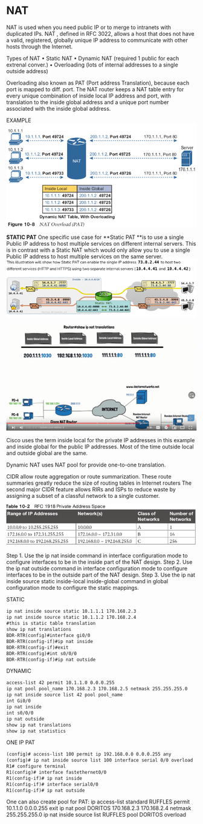 # NAT
NAT is used when you need public IP or to merge to intranets with duplicated IPs.
NAT , defined in RFC 3022, allows a host that does not have a valid, registered, globally unique IP address to communicate with other hosts through the Internet.

Types of NAT • Static NAT • Dynamic NAT (required 1 public for each extrenal conver.) • Overloading (lots of internal addresses to a single outside address)

Overloading also known as PAT (Port address Translation), because each port is mapped to diff. port.
The NAT router keeps a NAT table entry for every unique combination of inside local IP address and port, 
with translation to the inside global address and a unique port number associated with the inside global address.

EXAMPLE
![](vx_images/49654697880162.png)

**STATIC PAT**
One specific use case for **Static PAT **is to use a single Public IP address to host multiple services on different internal servers. 
This is in contrast with a Static NAT which would only allow you to use a single Public IP address to host multiple services on the same server.
![](vx_images/499680694816915.png)

![](vx_images/296003803606007.png)

Cisco uses the term inside local for the private IP addresses in this example and inside global for the public IP addresses.
Most of the time outside local and outside global are the same. 

Dynamic NAT uses NAT pool for provide one-to-one translation.


CIDR allow route aggregation or route summarization. These route summaries greatly reduce the size of routing tables in Internet routers
The second major CIDR feature allows RIRs and ISPs to reduce waste by assigning a subset of a classful network to a single customer.

![](vx_images/100107832931758.png)

Step 1. Use the ip nat inside command in interface configuration mode to configure interfaces to be in the inside part of the NAT design.
Step 2. Use the ip nat outside command in interface configuration mode to configure interfaces to be in the outside part of the NAT design.
Step 3. Use the ip nat inside source static inside-local inside-global command in global configuration mode to configure the static mappings.

STATIC
```
ip nat inside source static 10.1.1.1 170.168.2.3
ip nat inside source static 10.1.1.2 170.168.2.4
#this is static table translation
show ip nat translations
BDR-RTR(config)#interface gi0/0
BDR-RTR(config-if)#ip nat inside
BDR-RTR(config-if)#exit
BDR-RTR(config)#int s0/0/0
BDR-RTR(config-if)#ip nat outside
```

DYNAMIC
```
access-list 42 permit 10.1.1.0 0.0.0.255
ip nat pool pool_name 170.168.2.3 170.168.2.5 netmask 255.255.255.0
ip nat inside source list 42 pool pool_name
int Gi0/0
ip nat inside
int s0/0/0
ip nat outside
show ip nat translations
show ip nat statistics
```

ONE IP PAT
```
(config)# access-list 100 permit ip 192.168.0.0 0.0.0.255 any
(config)# ip nat inside source list 100 interface serial 0/0 overload
R1# configure terminal
R1(config)# interface fastethernet0/0
R1(config-if)# ip nat inside
R1(config-if)# interface serial0/0
R1(config-if)# ip nat outside 
```
One can also create pool for PAT:
ip access-list standard RUFFLES
permit 10.1.1.0 0.0.0.255
exit
ip nat pool DORITOS 170.168.2.3 170.168.2.4 netmask 255.255.255.0
ip nat inside source list RUFFLES pool DORITOS overload










